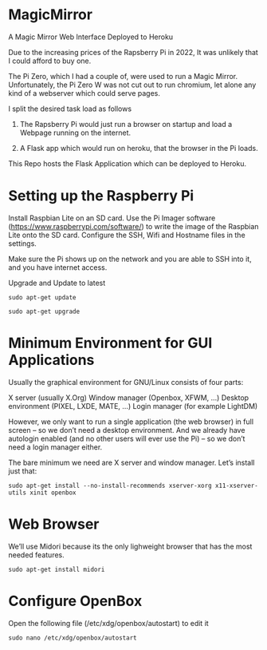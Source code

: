 # MagicMirror
A Magic Mirror Web Interface Deployed to Heroku


Due to the increasing prices of the Rapsberry Pi in 2022, It was unlikely that I could afford to buy one. 

The Pi Zero, which I had a couple of, were used to run a Magic Mirror. Unfortunately, the Pi Zero W was not cut out to run chromium, let alone any kind of a webserver which could serve pages. 

I split the desired task load as follows

1) The Rapsberry Pi would just run a browser on startup and load a Webpage running on the internet. 

2) A Flask app which would run on heroku, that the browser in the Pi loads. 

This Repo hosts the Flask Application which can be deployed to Heroku. 


# Setting up the Raspberry Pi

Install Raspbian Lite on an SD card. Use the Pi Imager software (https://www.raspberrypi.com/software/) to write the image of the Raspbian Lite onto the SD card.
Configure the SSH, Wifi and Hostname files in the settings. 

Make sure the Pi shows up on the network and you are able to SSH into it, and you have internet access. 

Upgrade and Update to latest

```
sudo apt-get update

sudo apt-get upgrade
```

# Minimum Environment for GUI Applications

Usually the graphical environment for GNU/Linux consists of four parts:

X server (usually X.Org)
Window manager (Openbox, XFWM, …)
Desktop environment (PIXEL, LXDE, MATE, …)
Login manager (for example LightDM)

However, we only want to run a single application (the web browser) in full screen – so we don’t need a desktop environment. And we already have autologin enabled (and no other users will ever use the Pi) – so we don’t need a login manager either.

The bare minimum we need are X server and window manager. Let’s install just that:


```
sudo apt-get install --no-install-recommends xserver-xorg x11-xserver-utils xinit openbox
```

# Web Browser
We’ll use Midori because its the only lighweight browser that has the most needed features. 

```
sudo apt-get install midori
```

# Configure OpenBox

Open the following file (/etc/xdg/openbox/autostart) to edit it 
```
sudo nano /etc/xdg/openbox/autostart

```

